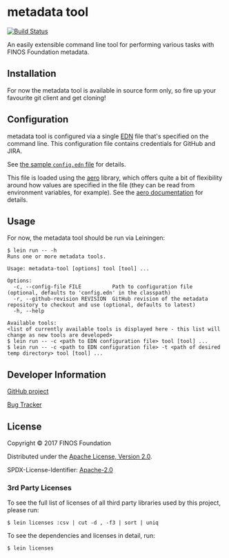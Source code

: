 
# metadata tool

[![Build Status](https://circleci.com/gh/finos/metadata-tool.png?circle-token=:circle-token)](https://circleci.com/gh/finos/metadata-tool)

An easily extensible command line tool for performing various tasks with FINOS Foundation metadata.

## Installation

For now the metadata tool is available in source form only, so fire up your favourite git client and get cloning!

## Configuration

metadata tool is configured via a single [EDN](https://github.com/edn-format/edn) file that's specified on the command
line.  This configuration file contains credentials for GitHub and JIRA.

See [the sample `config.edn` file](https://github.com/finos/metadata-tool/blob/master/resources/config.edn) for details.

This file is loaded using the [aero](https://github.com/juxt/aero) library, which offers quite a bit
of flexibility around how values are specified in the file (they can be read from environment variables,
for example).  See the [aero documentation](https://github.com/juxt/aero/blob/master/README.md) for details.

## Usage

For now, the metadata tool should be run via Leiningen:

```
$ lein run -- -h
Runs one or more metadata tools.

Usage: metadata-tool [options] tool [tool] ...

Options:
  -c, --config-file FILE          Path to configuration file (optional, defaults to 'config.edn' in the classpath)
  -r, --github-revision REVISION  GitHub revision of the metadata repository to checkout and use (optional, defaults to latest)
  -h, --help

Available tools:
<list of currently available tools is displayed here - this list will change as new tools are developed>
$ lein run -- -c <path to EDN configuration file> tool [tool] ...
$ lein run -- -c <path to EDN configuration file> -t <path of desired temp directory> tool [tool] ...
```

## Developer Information

[GitHub project](https://github.com/finos/metadata-tool)

[Bug Tracker](https://github.com/finos/metadata-tool/issues)

## License

Copyright © 2017 FINOS Foundation

Distributed under the [Apache License, Version 2.0](http://www.apache.org/licenses/LICENSE-2.0).

SPDX-License-Identifier: [Apache-2.0](https://spdx.org/licenses/Apache-2.0)

### 3rd Party Licenses

To see the full list of licenses of all third party libraries used by this project, please run:

```shell
$ lein licenses :csv | cut -d , -f3 | sort | uniq
```

To see the dependencies and licenses in detail, run:

```shell
$ lein licenses
```
